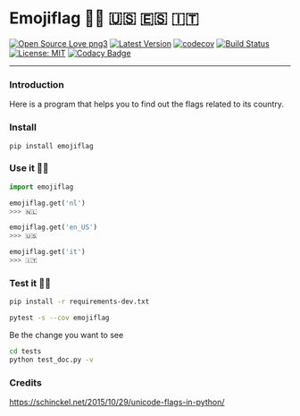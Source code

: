 # Emojiflag 🏳️‍🌈 🇺🇸 🇪🇸 🇮🇹
[![Open Source Love png3](https://badges.frapsoft.com/os/v3/open-source.png?v=103)](https://github.com/ellerbrock/open-source-badges/)
[![Latest Version](https://img.shields.io/pypi/v/emojiflag.svg)](https://pypi.python.org/pypi/emojiflag/)
[![codecov](https://codecov.io/gh/lotrekagency/emojiflag/branch/master/graph/badge.svg)](https://codecov.io/gh/lotrekagency/emojiflag)
[![Build Status](https://travis-ci.org/lotrekagency/emojiflag.svg?branch=master)](https://travis-ci.org/lotrekagency/emojiflag)
[![License: MIT](https://img.shields.io/badge/License-MIT-blue.svg)](https://github.com/lotrekagency/emojiflag/blob/master/LICENSE)
[![Codacy Badge](https://api.codacy.com/project/badge/Grade/6febe99f004349029b9aaa285f9db555)](https://www.codacy.com/app/Owanesh/emojiflag?utm_source=github.com&amp;utm_medium=referral&amp;utm_content=lotrekagency/emojiflag&amp;utm_campaign=Badge_Grade)

* * *
### Introduction
Here is a program that helps you to find out the flags related to its country.
### Install

    pip install emojiflag

### Use it ✌🏻
```py
import emojiflag

emojiflag.get('nl')
>>> 🇳🇱

emojiflag.get('en_US')
>>> 🇺🇸

emojiflag.get('it')
>>> 🇮🇹

```


### Test it 💪🏻
```sh
pip install -r requirements-dev.txt

pytest -s --cov emojiflag
```
Be the change you want to see
```sh
cd tests
python test_doc.py -v
```

### Credits

https://schinckel.net/2015/10/29/unicode-flags-in-python/
